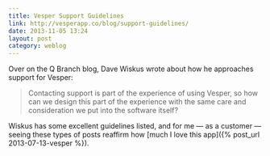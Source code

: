 ```yaml
---
title: Vesper Support Guidelines
link: http://vesperapp.co/blog/support-guidelines/
date: 2013-11-05 13:24
layout: post
category: weblog
---
```

Over on the Q Branch blog, Dave Wiskus wrote about how he approaches support for Vesper:

> Contacting support is part of the experience of using Vesper, so how can we design this part of the experience with the same care and consideration we put into the software itself?

Wiskus has some excellent guidelines listed, and for me &mdash; as a customer &mdash; seeing these types of posts reaffirm how [much I love this app]({% post_url 2013-07-13-vesper %}).